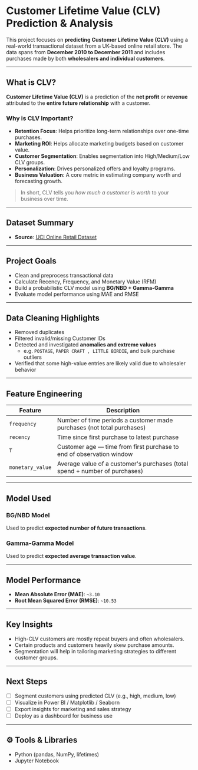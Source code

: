 #  Customer Lifetime Value (CLV) Prediction & Analysis

This project focuses on **predicting Customer Lifetime Value (CLV)** using a real-world transactional dataset from a UK-based online retail store. The data spans from **December 2010 to December 2011** and includes purchases made by both **wholesalers and individual customers**.

---

##  What is CLV?

**Customer Lifetime Value (CLV)** is a prediction of the **net profit** or **revenue** attributed to the **entire future relationship** with a customer.

###  Why is CLV Important?

- **Retention Focus**: Helps prioritize long-term relationships over one-time purchases.
- **Marketing ROI**: Helps allocate marketing budgets based on customer value.
- **Customer Segmentation**: Enables segmentation into High/Medium/Low CLV groups.
- **Personalization**: Drives personalized offers and loyalty programs.
- **Business Valuation**: A core metric in estimating company worth and forecasting growth.

> In short, CLV tells you *how much a customer is worth* to your business over time.

---

##  Dataset Summary

- **Source**: [UCI Online Retail Dataset](https://archive.ics.uci.edu/dataset/352/online+retail)

---

##  Project Goals

- Clean and preprocess transactional data
- Calculate Recency, Frequency, and Monetary Value (RFM)
- Build a probabilistic CLV model using **BG/NBD + Gamma-Gamma**
- Evaluate model performance using MAE and RMSE

---

##  Data Cleaning Highlights

- Removed duplicates
- Filtered invalid/missing Customer IDs
- Detected and investigated **anomalies and extreme values**
  - e.g. `POSTAGE`, `PAPER CRAFT , LITTLE BIRDIE`, and bulk purchase outliers
- Verified that some high-value entries are likely valid due to wholesaler behavior

---

##  Feature Engineering

| Feature         | Description                                                                 |
|-----------------|-----------------------------------------------------------------------------|
| `frequency`     | Number of time periods a customer made purchases (not total purchases)     |
| `recency`       | Time since first purchase to latest purchase                                |
| `T`             | Customer age — time from first purchase to end of observation window        |
| `monetary_value`| Average value of a customer's purchases (total spend ÷ number of purchases) |

---

##  Model Used

###  BG/NBD Model
Used to predict **expected number of future transactions**.

###  Gamma-Gamma Model
Used to predict **expected average transaction value**.

---

##  Model Performance

- **Mean Absolute Error (MAE)**: `~3.10`
- **Root Mean Squared Error (RMSE)**: `~10.53`

---

##  Key Insights

- High-CLV customers are mostly repeat buyers and often wholesalers.
- Certain products and customers heavily skew purchase amounts.
- Segmentation will help in tailoring marketing strategies to different customer groups.

---

##  Next Steps

- [ ] Segment customers using predicted CLV (e.g., high, medium, low)
- [ ] Visualize in Power BI / Matplotlib / Seaborn
- [ ] Export insights for marketing and sales strategy
- [ ] Deploy as a dashboard for business use

---

## ⚙ Tools & Libraries

- Python (pandas, NumPy, lifetimes)
- Jupyter Notebook



